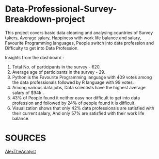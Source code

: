 # Data-Professional-Survey-Breakdown-project

This project covers basic data cleaning and analysing countries of Survey takers, Average salary, Happiness with work life balance and salary, Favourite Programming languages, People switch into data profession and Difficulty to get into Data Profession.

Insights from the dashboard :
1. Total No. of participants in the survey - 620.
2. Average age of participants in the survey - 29.
3. Python is the Favourite Programming language with 409 votes among the data professionals followed by R language with 99 votes.
4. Among various data jobs, Data scientists have the highest average salary of $94k .
5. 43% of People found it neither easy nor difficult to get into data profession and followed by 24% of people found it is difficult.
6. Visualization shows that only 42% data professionals are satisfied with their current salary, And only 57% are satisfied with their work life balance.

# SOURCES
[AlexTheAnalyst](https://github.com/AlexTheAnalyst/Power-BI/blob/main/Power%20BI%20-%20Final%20Project.xlsx)
